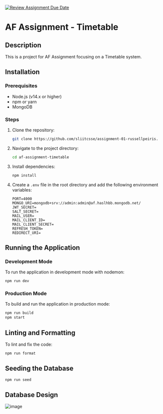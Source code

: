 [![Review Assignment Due Date](https://classroom.github.com/assets/deadline-readme-button-24ddc0f5d75046c5622901739e7c5dd533143b0c8e959d652212380cedb1ea36.svg)](https://classroom.github.com/a/MhkFIDKy)


# AF Assignment - Timetable

## Description
This is a project for AF Assignment focusing on a Timetable system.

## Installation

### Prerequisites
- Node.js (v14.x or higher)
- npm or yarn
- MongoDB

### Steps

1. Clone the repository:

    ```bash
    git clone https://github.com/sliitcsse/assignment-01-russellpeiris.git
    ```

2. Navigate to the project directory:

    ```bash
    cd af-assignment-timetable
    ```

3. Install dependencies:

    ```bash
    npm install
    ```

4. Create a `.env` file in the root directory and add the following environment variables:

    ```env
    PORT=4000
    MONGO_URI=mongodb+srv://admin:admin@af.haslhbb.mongodb.net/
    JWT_SECRET=
    SALT_SECRET=
    MAIL_USER=
    MAIL_CLIENT_ID=
    MAIL_CLIENT_SECRET=
    REFRESH_TOKEN=
    REDIRECT_URI=
    ```

## Running the Application

### Development Mode
To run the application in development mode with nodemon:

```bash
npm run dev
```


### Production Mode

To build and run the application in production mode:

```bash
npm run build
npm start
```

## Linting and Formatting 

To lint and fix the code:

```bash
npm run format
```

## Seeding the Database

```bash
npm run seed
```

## Database Design
![image](https://github.com/sliitcsse/assignment-01-russellpeiris/assets/99230526/63d2e771-b0af-4469-9c32-c096037aef6d)
